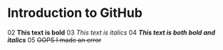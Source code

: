 # Introduction to GitHub
02 **This text is bold**
03 *This text is italics*
04 ***This text is both bold and italics***
05 ~~OOPS I made an error~~
